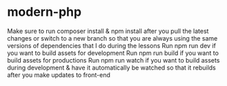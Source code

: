 # modern-php

Make sure to run composer install & npm install after you pull the latest changes or switch to a new branch so that you are always using the same versions of dependencies that I do during the lessons
Run npm run dev if you want to build assets for development
Run npm run build if you want to build assets for productions
Run npm run watch if you want to build assets during development & have it automatically be watched so that it rebuilds after you make updates to front-end